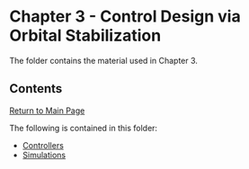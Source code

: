 # Chapter 3 - Control Design via Orbital Stabilization

The folder contains the material used in Chapter 3.

## Contents

[Return to Main Page](../README.md)

The following is contained in this folder:

- [Controllers](Controllers/Controllers.md)
- [Simulations](Simulations/Simulations.md)
